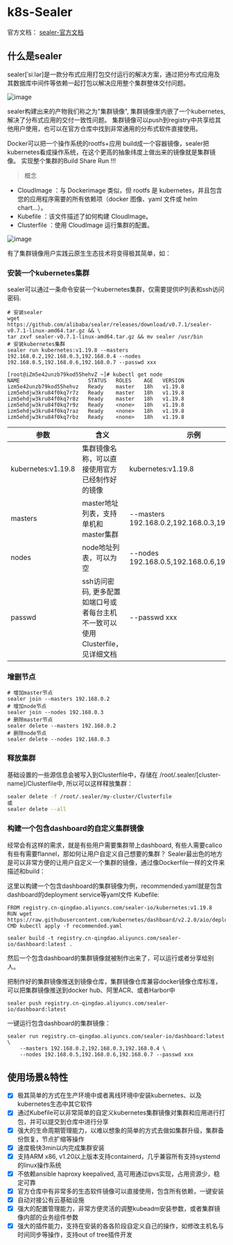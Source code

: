 # k8s-Sealer

官方文档： [sealer-官方文档](http://sealer.cool/zh/)

## 什么是sealer

sealer[ˈsiːlər]是一款分布式应用打包交付运行的解决方案，通过把分布式应用及其数据库中间件等依赖一起打包以解决应用整个集群整体交付问题。

![image](https://user-images.githubusercontent.com/8912557/117263291-b88b8700-ae84-11eb-8b46-838292e85c5c.png)

sealer构建出来的产物我们称之为"集群镜像", 集群镜像里内嵌了一个kubernetes, 解决了分布式应用的交付一致性问题。
集群镜像可以push到registry中共享给其他用户使用，也可以在官方仓库中找到非常通用的分布式软件直接使用。

Docker可以把一个操作系统的rootfs+应用 build成一个容器镜像，sealer把kubernetes看成操作系统，在这个更高的抽象纬度上做出来的镜像就是集群镜像。
实现整个集群的Build Share Run !!!

> 概念

- CloudImage ：与 Dockerimage 类似，但 rootfs 是 kubernetes，并且包含您的应用程序需要的所有依赖项（docker 图像、yaml 文件或 helm chart...）。
- Kubefile ：该文件描述了如何构建 CloudImage。
- Clusterfile ：使用 CloudImage 运行集群的配置。

![image](https://user-images.githubusercontent.com/8912557/117400612-97cf3a00-af35-11eb-90b9-f5dc8e8117b5.png)

有了集群镜像用户实践云原生生态技术将变得极其简单，如：

### 安装一个kubernetes集群

sealer可以通过一条命令安装一个kubernetes集群，仅需要提供IP列表和ssh访问密码.

```shell script
# 安装sealer
wget https://github.com/alibaba/sealer/releases/download/v0.7.1/sealer-v0.7.1-linux-amd64.tar.gz && \
tar zxvf sealer-v0.7.1-linux-amd64.tar.gz && mv sealer /usr/bin
# 安装kubernetes集群
sealer run kubernetes:v1.19.8 --masters 192.168.0.2,192.168.0.3,192.168.0.4 --nodes 192.168.0.5,192.168.0.6,192.168.0.7 --passwd xxx
```

```shell script
[root@iZm5e42unzb79kod55hehvZ ~]# kubectl get node
NAME                      STATUS   ROLES    AGE   VERSION
izm5e42unzb79kod55hehvz   Ready    master   18h   v1.19.8
izm5ehdjw3kru84f0kq7r7z   Ready    master   18h   v1.19.8
izm5ehdjw3kru84f0kq7r8z   Ready    master   18h   v1.19.8
izm5ehdjw3kru84f0kq7r9z   Ready    <none>   18h   v1.19.8
izm5ehdjw3kru84f0kq7raz   Ready    <none>   18h   v1.19.8
izm5ehdjw3kru84f0kq7rbz   Ready    <none>   18h   v1.19.8
```

参数 | 含义 | 示例
---|---|---
kubernetes:v1.19.8| 集群镜像名称，可以直接使用官方已经制作好的镜像| kubernetes:v1.19.8
masters| master地址列表，支持单机和master集群| --masters 192.168.0.2,192.168.0.3,192.168.0.4
nodes| node地址列表，可以为空|--nodes 192.168.0.5,192.168.0.6,192.168.0.7
passwd| ssh访问密码, 更多配置如端口号或者每台主机不一致可以使用Clusterfile，见详细文档| --passwd xxx

### 增删节点

```shell script
# 增加master节点
sealer join --masters 192.168.0.2
# 增加node节点
sealer join --nodes 192.168.0.3
# 删除master节点
sealer delete --masters 192.168.0.2
# 删除node节点
sealer delete --nodes 192.168.0.3
```

### 释放集群

基础设置的一些源信息会被写入到Clusterfile中，存储在 /root/.sealer/[cluster-name]/Clusterfile中, 所以可以这样释放集群：

``` bash
sealer delete -f /root/.sealer/my-cluster/Clusterfile
或
sealer delete --all
```

### 构建一个包含dashboard的自定义集群镜像

经常会有这样的需求，就是有些用户需要集群带上dashboard, 有些人需要calico有些有需要flannel，那如何让用户自定义自己想要的集群？
Sealer最出色的地方是可以非常方便的让用户自定义一个集群的镜像，通过像Dockerfile一样的文件来描述和build：

这里以构建一个包含dashboard的集群镜像为例，recommended.yaml就是包含dashboard的deployment service等yaml文件
Kubefile:

```shell script
FROM registry.cn-qingdao.aliyuncs.com/sealer-io/kubernetes:v1.19.8
RUN wget https://raw.githubusercontent.com/kubernetes/dashboard/v2.2.0/aio/deploy/recommended.yaml
CMD kubectl apply -f recommended.yaml
```

```shell script
sealer build -t registry.cn-qingdao.aliyuncs.com/sealer-io/dashboard:latest .
```

然后一个包含dashboard的集群镜像就被制作出来了，可以运行或者分享给别人。

把制作好的集群镜像推送到镜像仓库，集群镜像仓库兼容docker镜像仓库标准，可以把集群镜像推送到docker hub、阿里ACR、或者Harbor中

```shell script
sealer push registry.cn-qingdao.aliyuncs.com/sealer-io/dashboard:latest
```

一键运行包含dashboard的集群镜像：

```shell script
sealer run registry.cn-qingdao.aliyuncs.com/sealer-io/dashboard:latest \
    --masters 192.168.0.2,192.168.0.3,192.168.0.4 \
    --nodes 192.168.0.5,192.168.0.6,192.168.0.7 --passwd xxx
```

## 使用场景&特性

- [x] 极其简单的方式在生产环境中或者离线环境中安装kubernetes、以及kubernetes生态中其它软件
- [x] 通过Kubefile可以非常简单的自定义kubernetes集群镜像对集群和应用进行打包，并可以提交到仓库中进行分享
- [x] 强大的生命周期管理能力，以难以想象的简单的方式去做如集群升级，集群备份恢复，节点扩缩等操作
- [x] 速度极快3min以内完成集群安装
- [x] 支持ARM x86, v1.20以上版本支持containerd，几乎兼容所有支持systemd的linux操作系统
- [x] 不依赖ansible haproxy keepalived, 高可用通过ipvs实现，占用资源少，稳定可靠
- [x] 官方仓库中有非常多的生态软件镜像可以直接使用，包含所有依赖，一键安装
- [x] 自动对接公有云基础设施
- [x] 强大的配置管理能力，非常方便灵活的调整kubeadm安装参数，或者集群镜像内部的业务组件参数
- [x] 强大的插件能力，支持在安装的各各阶段自定义自己的操作，如修改主机名与时间同步等操作，支持out of tree插件开发
